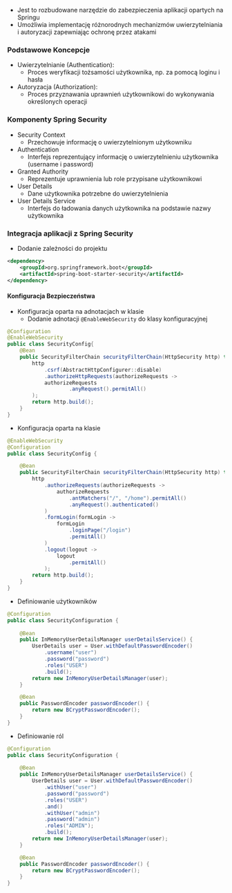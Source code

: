 - Jest to rozbudowane narzędzie do zabezpieczenia aplikacji opartych na Springu
- Umożliwia implementację różnorodnych mechanizmów uwierzytelniania i autoryzacji zapewniając ochronę przez atakami

### Podstawowe Koncepcje
- Uwierzytelnianie (Authentication): 
	- Proces weryfikacji tożsamości użytkownika, np. za pomocą loginu i hasła
- Autoryzacja (Authorization):
	- Proces przyznawania uprawnień użytkownikowi do wykonywania określonych operacji

### Komponenty Spring Security
- Security Context
	- Przechowuje informację o uwierzytelnionym użytkowniku
- Authentication
	- Interfejs reprezentujący informację o uwierzytelnieniu użytkownika (username i password)
- Granted Authority
	- Reprezentuje uprawnienia lub role przypisane użytkownikowi
- User Details
	- Dane użytkownika potrzebne do uwierzytelnienia
- User Details Service
	- Interfejs do ładowania danych użytkownika na podstawie nazwy użytkownika

### Integracja aplikacji z Spring Security
- Dodanie zależności do projektu
```xml
<dependency>
    <groupId>org.springframework.boot</groupId>
    <artifactId>spring-boot-starter-security</artifactId>
</dependency>
```
#### Konfiguracja Bezpieczeństwa
- Konfiguracja oparta na adnotacjach w klasie
	- Dodanie adnotacji `@EnableWebSecurity` do klasy konfiguracyjnej
```java
@Configuration 
@EnableWebSecurity 
public class SecurityConfig{
	@Bean  
	public SecurityFilterChain securityFilterChain(HttpSecurity http) throws Exception {  
	    http  
	        .csrf(AbstractHttpConfigurer::disable)  
            .authorizeHttpRequests(authorizeRequests ->  
            authorizeRequests  
                    .anyRequest().permitAll()  
	    );  
	    return http.build();  
	}
}
```
- Konfiguracja oparta na klasie
```java
@EnableWebSecurity
@Configuration
public class SecurityConfig {

    @Bean
    public SecurityFilterChain securityFilterChain(HttpSecurity http) throws Exception {
        http
            .authorizeRequests(authorizeRequests ->
                authorizeRequests
                    .antMatchers("/", "/home").permitAll()
                    .anyRequest().authenticated()
            )
            .formLogin(formLogin ->
                formLogin
                    .loginPage("/login")
                    .permitAll()
            )
            .logout(logout ->
                logout
                    .permitAll()
            );
        return http.build();
    }
}
```
- Definiowanie użytkowników
```java
@Configuration
public class SecurityConfiguration {
    
    @Bean
    public InMemoryUserDetailsManager userDetailsService() {
        UserDetails user = User.withDefaultPasswordEncoder()
            .username("user")
            .password("password")
            .roles("USER")
            .build();
        return new InMemoryUserDetailsManager(user);
    }

    @Bean
    public PasswordEncoder passwordEncoder() {
        return new BCryptPasswordEncoder();
    }
}
```
- Definiowanie ról
```java
@Configuration
public class SecurityConfiguration {
    
    @Bean
    public InMemoryUserDetailsManager userDetailsService() {
        UserDetails user = User.withDefaultPasswordEncoder()
            .withUser("user")
            .password("password")
            .roles("USER")
            .and()
            .withUser("admin")
            .password("admin")
            .roles("ADMIN");
            .build();
        return new InMemoryUserDetailsManager(user);
    }

    @Bean
    public PasswordEncoder passwordEncoder() {
        return new BCryptPasswordEncoder();
    }
}
```